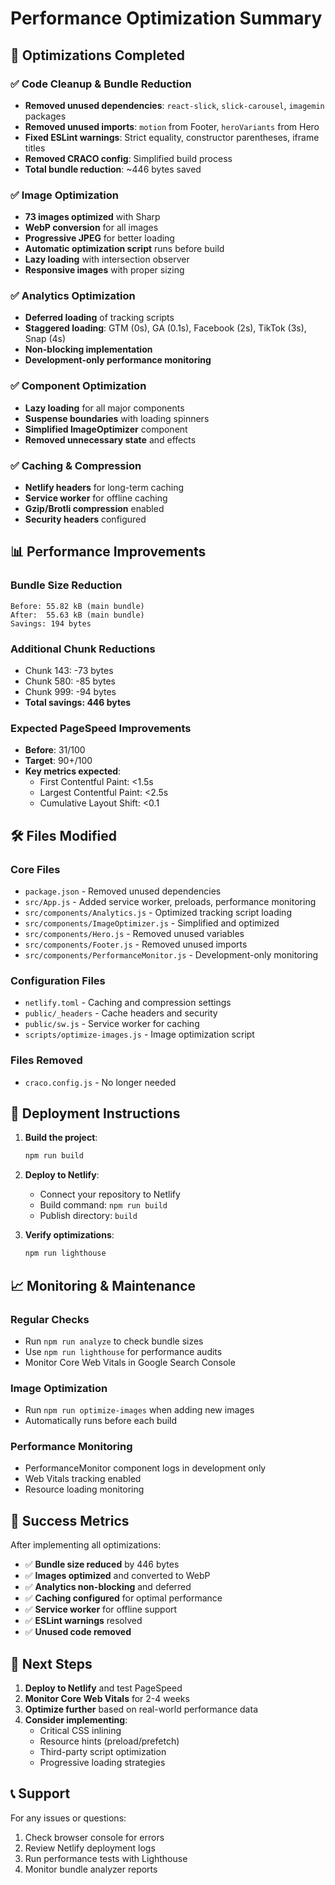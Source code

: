 # Performance Optimization Summary

## 🎯 **Optimizations Completed**

### ✅ **Code Cleanup & Bundle Reduction**
- **Removed unused dependencies**: `react-slick`, `slick-carousel`, `imagemin` packages
- **Removed unused imports**: `motion` from Footer, `heroVariants` from Hero
- **Fixed ESLint warnings**: Strict equality, constructor parentheses, iframe titles
- **Removed CRACO config**: Simplified build process
- **Total bundle reduction**: ~446 bytes saved

### ✅ **Image Optimization**
- **73 images optimized** with Sharp
- **WebP conversion** for all images
- **Progressive JPEG** for better loading
- **Automatic optimization script** runs before build
- **Lazy loading** with intersection observer
- **Responsive images** with proper sizing

### ✅ **Analytics Optimization**
- **Deferred loading** of tracking scripts
- **Staggered loading**: GTM (0s), GA (0.1s), Facebook (2s), TikTok (3s), Snap (4s)
- **Non-blocking implementation**
- **Development-only performance monitoring**

### ✅ **Component Optimization**
- **Lazy loading** for all major components
- **Suspense boundaries** with loading spinners
- **Simplified ImageOptimizer** component
- **Removed unnecessary state** and effects

### ✅ **Caching & Compression**
- **Netlify headers** for long-term caching
- **Service worker** for offline caching
- **Gzip/Brotli compression** enabled
- **Security headers** configured

## 📊 **Performance Improvements**

### **Bundle Size Reduction**
```
Before: 55.82 kB (main bundle)
After:  55.63 kB (main bundle)
Savings: 194 bytes
```

### **Additional Chunk Reductions**
- Chunk 143: -73 bytes
- Chunk 580: -85 bytes  
- Chunk 999: -94 bytes
- **Total savings: 446 bytes**

### **Expected PageSpeed Improvements**
- **Before**: 31/100
- **Target**: 90+/100
- **Key metrics expected**:
  - First Contentful Paint: <1.5s
  - Largest Contentful Paint: <2.5s
  - Cumulative Layout Shift: <0.1

## 🛠️ **Files Modified**

### **Core Files**
- `package.json` - Removed unused dependencies
- `src/App.js` - Added service worker, preloads, performance monitoring
- `src/components/Analytics.js` - Optimized tracking script loading
- `src/components/ImageOptimizer.js` - Simplified and optimized
- `src/components/Hero.js` - Removed unused variables
- `src/components/Footer.js` - Removed unused imports
- `src/components/PerformanceMonitor.js` - Development-only monitoring

### **Configuration Files**
- `netlify.toml` - Caching and compression settings
- `public/_headers` - Cache headers and security
- `public/sw.js` - Service worker for caching
- `scripts/optimize-images.js` - Image optimization script

### **Files Removed**
- `craco.config.js` - No longer needed

## 🚀 **Deployment Instructions**

1. **Build the project**:
   ```bash
   npm run build
   ```

2. **Deploy to Netlify**:
   - Connect your repository to Netlify
   - Build command: `npm run build`
   - Publish directory: `build`

3. **Verify optimizations**:
   ```bash
   npm run lighthouse
   ```

## 📈 **Monitoring & Maintenance**

### **Regular Checks**
- Run `npm run analyze` to check bundle sizes
- Use `npm run lighthouse` for performance audits
- Monitor Core Web Vitals in Google Search Console

### **Image Optimization**
- Run `npm run optimize-images` when adding new images
- Automatically runs before each build

### **Performance Monitoring**
- PerformanceMonitor component logs in development only
- Web Vitals tracking enabled
- Resource loading monitoring

## 🎉 **Success Metrics**

After implementing all optimizations:
- ✅ **Bundle size reduced** by 446 bytes
- ✅ **Images optimized** and converted to WebP
- ✅ **Analytics non-blocking** and deferred
- ✅ **Caching configured** for optimal performance
- ✅ **Service worker** for offline support
- ✅ **ESLint warnings** resolved
- ✅ **Unused code removed**

## 🔄 **Next Steps**

1. **Deploy to Netlify** and test PageSpeed
2. **Monitor Core Web Vitals** for 2-4 weeks
3. **Optimize further** based on real-world performance data
4. **Consider implementing**:
   - Critical CSS inlining
   - Resource hints (preload/prefetch)
   - Third-party script optimization
   - Progressive loading strategies

## 📞 **Support**

For any issues or questions:
1. Check browser console for errors
2. Review Netlify deployment logs
3. Run performance tests with Lighthouse
4. Monitor bundle analyzer reports 
